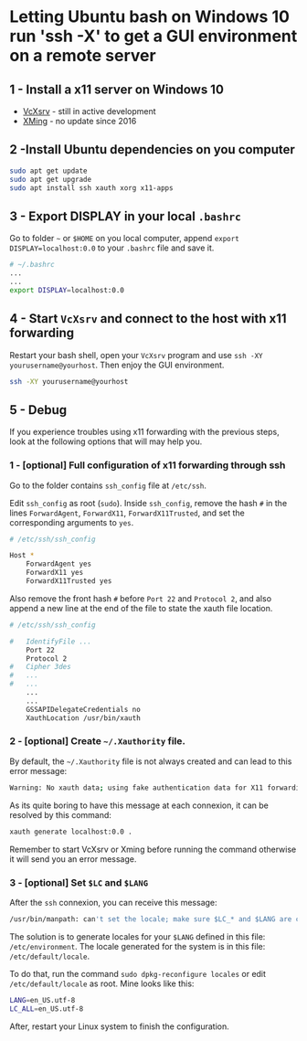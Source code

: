 # Letting Ubuntu bash on Windows 10 run 'ssh -X'  to get a GUI environment on a remote server

## 1 - Install a x11 server on Windows 10

- [VcXsrv](https://sourceforge.net/projects/vcxsrv/) - still in active development
- [XMing](https://sourceforge.net/projects/xming/) - no update since 2016

## 2 -Install Ubuntu dependencies on you computer

```bash
sudo apt get update
sudo apt get upgrade
sudo apt install ssh xauth xorg x11-apps
```

## 3 - Export DISPLAY in your local `.bashrc`

Go to folder `~` or `$HOME` on you local computer, append `export DISPLAY=localhost:0.0` to your `.bashrc` file and save it.

``` bash
# ~/.bashrc
...
...
export DISPLAY=localhost:0.0
```

## 4 - Start `VcXsrv` and connect to the host with x11 forwarding

Restart your bash shell, open your `VcXsrv` program and use `ssh -XY yourusername@yourhost`. Then enjoy the GUI environment.

``` bash
ssh -XY yourusername@yourhost
```

## 5 - Debug

If you experience troubles using x11 forwarding with the previous steps, look at the following options that will may help you.

### 1 - [optional] Full configuration of x11 forwarding through ssh

Go to the folder contains `ssh_config` file at `/etc/ssh`.

Edit `ssh_config` as root (`sudo`). Inside `ssh_config`, remove the hash `#` in the lines `ForwardAgent`, `ForwardX11`, `ForwardX11Trusted`, and set the corresponding arguments to `yes`.

``` bash
# /etc/ssh/ssh_config

Host *
    ForwardAgent yes
    ForwardX11 yes
    ForwardX11Trusted yes
```

Also remove the front hash `#` before `Port 22` and `Protocol 2`, and also append a new line at the end of the file to state the xauth file location.

``` bash
# /etc/ssh/ssh_config

#   IdentifyFile ...
    Port 22
    Protocol 2
#   Cipher 3des
#   ...
#   ...
    ...
    ...
    GSSAPIDelegateCredentials no
    XauthLocation /usr/bin/xauth
```

### 2 - [optional] Create `~/.Xauthority` file.

By default, the `~/.Xauthority` file is not always created and can lead to this error message:

``` bash
Warning: No xauth data; using fake authentication data for X11 forwarding
```

As its quite boring to have this message at each connexion, it can be resolved by this command:

``` bash
xauth generate localhost:0.0 .
```

Remember to start VcXsrv or Xming before running the command otherwise it will send you an error message.


### 3 - [optional] Set `$LC` and `$LANG`

After the `ssh` connexion, you can receive this message:

```bash
/usr/bin/manpath: can't set the locale; make sure $LC_* and $LANG are correct
```

The solution is to generate locales for your `$LANG` defined in this file: `/etc/environment`. The locale generated for the system is in this file: `/etc/default/locale`.


To do that, run the command `sudo dpkg-reconfigure locales` or edit `/etc/default/locale` as root. Mine looks like this:


```bash
LANG=en_US.utf-8
LC_ALL=en_US.utf-8
```

After, restart your Linux system to finish the configuration.
